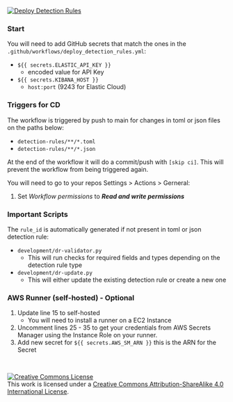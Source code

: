 [![Deploy Detection Rules](https://github.com/bradleyjlevine/elastic-detection-rules/actions/workflows/deploy_detection_rules.yml/badge.svg?event=push)](https://github.com/bradleyjlevine/elastic-detection-rules/actions/workflows/deploy_detection_rules.yml)

### Start
You will need to add GitHub secrets that match the ones in the `.github/workflows/deploy_detection_rules.yml`:
- `${{ secrets.ELASTIC_API_KEY }}`
  - encoded value for API Key
- `${{ secrets.KIBANA_HOST }}`
  - `host:port` (9243 for Elastic Cloud)

### Triggers for CD
The workflow is triggered by push to main for changes in toml or json files on the paths below:
- `detection-rules/**/*.toml`
- `detection-rules/**/*.json`

At the end of the workflow it will do a commit/push with `[skip ci]`.  This will prevent the workflow from being triggered again.

You will need to go to your repos Settings > Actions > Gerneral:
1. Set _Workflow permissions_ to ***Read and write permissions***

### Important Scripts
The `rule_id` is automatically generated if not present in toml or json detection rule:
- `development/dr-validator.py`
  - This will run checks for required fields and types depending on the detection rule type
- `development/dr-update.py`
  - This will either update the existing detection rule or create a new one

### AWS Runner (self-hosted) - Optional
1. Update line 15 to self-hosted
   - You will need to install a runner on a EC2 Instance
2. Uncomment lines 25 - 35 to get your credentials from AWS Secrets Manager using the Instance Role on your runner.
3. Add new secret for `${{ secrets.AWS_SM_ARN }}` this is the ARN for the Secret

<br>

<a rel="license" href="http://creativecommons.org/licenses/by-sa/4.0/"><img alt="Creative Commons License" style="border-width:0" src="https://i.creativecommons.org/l/by-sa/4.0/88x31.png" /></a><br />This work is licensed under a <a rel="license" href="http://creativecommons.org/licenses/by-sa/4.0/">Creative Commons Attribution-ShareAlike 4.0 International License</a>.
